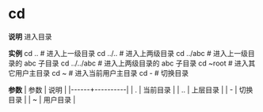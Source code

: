 # cd

**说明**
  进入目录

**实例**
    cd ..        # 进入上一级目录
    cd ../..     # 进入上两级目录
    cd ../abc    # 进入上一级目录的 abc 子目录
    cd ../../abc # 进入上两级目录的 abc 子目录
    cd ~root     # 进入其它用户主目录
    cd ~         # 进入当前用户主目录
    cd -         # 切换目录

**参数**
    | 参数 | 说明     |
    |------+----------|
    | .    | 当前目录 |
    | ..   | 上层目录 |
    | -    | 切换目录 |
    | ~    | 用户目录 |